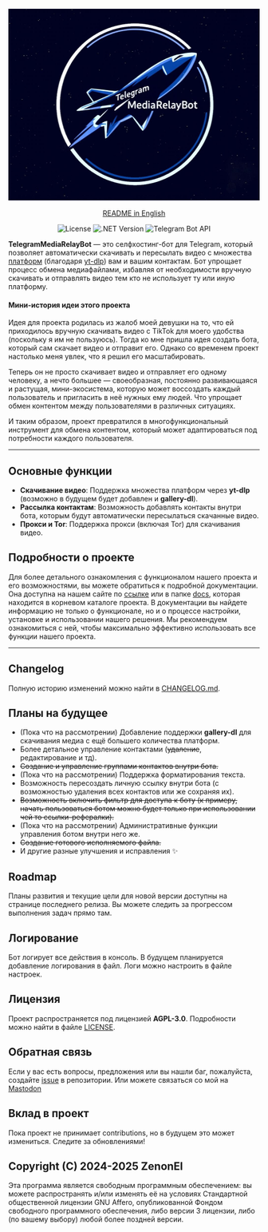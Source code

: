 <p align="center">
  <img src="../Logo.jpg" width="512" height="384" alt="Logo">
</p>

<div align="center">

[README in English](../README.md)

</div>

<div align="center"> 
 
![License](https://img.shields.io/badge/License-AGPL--3.0-blue)
![.NET Version](https://img.shields.io/badge/.NET-8.0-purple)
![Telegram Bot API](https://img.shields.io/badge/Telegram%20Bot%20API-22.1.3-green)
 
</div>

**TelegramMediaRelayBot** — это селфхостинг-бот для Telegram, который позволяет автоматически скачивать и пересылать видео с множества [платформ](https://github.com/yt-dlp/yt-dlp/blob/master/supportedsites.md) (благодаря [yt-dlp](https://github.com/yt-dlp/yt-dlp/tree/master)) вам и вашим контактам. Бот упрощает процесс обмена медиафайлами, избавляя от необходимости вручную скачивать и отправлять видео тем кто не использует ту или иную платформу.

#### Мини-история идеи этого проекта
Идея для проекта родилась из жалоб моей девушки на то, что ей приходилось вручную скачивать видео с TikTok для моего удобства (поскольку я им не пользуюсь). Тогда ко мне пришла идея создать бота, который сам скачает видео и отправит его. Однако со временем проект настолько меня увлек, что я решил его масштабировать.

Теперь он не просто скачивает видео и отправляет его одному человеку, а нечто большее — своеобразная, постоянно развивающаяся и растущая, мини-экосистема, которую может воссоздать каждый пользователь и пригласить в неё нужных ему людей. Что упрощает обмен контентом между пользователями в различных ситуациях. 

И таким образом, проект превратился в многофункциональный инструмент для обмена контентом, который может адаптироваться под потребности каждого пользователя.

---

## Основные функции

- **Скачивание видео**: Поддержка множества платформ через **yt-dlp** (возможно в будущем будет добавлен и **gallery-dl**).
- **Рассылка контактам**: Возможность добавлять контакты внутри бота, которым будут автоматически пересылаться скачанные видео.
- **Прокси и Tor**: Поддержка прокси (включая Tor) для скачивания видео.

## Подробности о проекте
Для более детального ознакомления с функционалом нашего проекта и его возможностями, вы можете обратиться к подробной документации. Она доступна на нашем сайте по [ссылке](https://zenonel.github.io/TelegramMediaRelayBot-Site) или в папке [docs](docs/documentation/ru), которая находится в корневом каталоге проекта. В документации вы найдете информацию не только о функционале, но и о процессе настройки, установке и использовании нашего решения. Мы рекомендуем ознакомиться с ней, чтобы максимально эффективно использовать все функции нашего проекта. 

---

## Changelog

Полную историю изменений можно найти в [CHANGELOG.md](../CHANGELOG.md).

## Планы на будущее
- (Пока что на рассмотрении) Добавление поддержки **gallery-dl** для скачивания медиа с ещё большего количества платформ.
- Более детальное управление контактами (~~удаление~~, редактирование и тд).
- ~~Создание и управление группами контактов внутри бота.~~
- (Пока что на рассмотрении) Поддержка форматирования текста.
- Возможность пересоздать личную ссылку внутри бота (с возможностью удаления всех контактов или же сохраняя их).
- ~~Возможность включить фильтр для доступа к боту (к примеру, начать пользоваться ботом можно будет только при использовании чей то ссылки-рефералки).~~
- (Пока что на рассмотрении) Административные функции управления ботом внутри него же.
- ~~Создание готового исполняемого файла.~~
- И другие разные улучшения и исправления ✨

## Roadmap

Планы развития и текущие цели для новой версии доступны на странице последнего релиза. Вы можете следить за прогрессом выполнения задач прямо там.

## Логирование
Бот логирует все действия в консоль. В будущем планируется добавление логирования в файл. Логи можно настроить в файле настроек.



## Лицензия
Проект распространяется под лицензией **AGPL-3.0**. Подробности можно найти в файле [LICENSE](LICENSE).



## Обратная связь
Если у вас есть вопросы, предложения или вы нашли баг, пожалуйста, создайте [issue](https://github.com/ZenonEl/TelegramMediaRelayBot/issues) в репозитории.
Или можете связаться со мой на [Mastodon](https://mastodon.ml/@ZenonEl)


## Вклад в проект
Пока проект не принимает contributions, но в будущем это может измениться. Следите за обновлениями!



## Copyright (C) 2024-2025 ZenonEl

Эта программа является свободным программным обеспечением: вы можете распространять и/или изменять её на условиях Стандартной общественной лицензии GNU Affero, опубликованной Фондом свободного программного обеспечения, либо версии 3 лицензии, либо (по вашему выбору) любой более поздней версии.